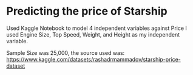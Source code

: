 # Predicting the price of Starship

Used Kaggle Notebook to model 4 independent variables against Price
I used Engine Size, Top Speed, Weight, and Height as my independent variable.

Sample Size was 25,000, the source used was: https://www.kaggle.com/datasets/rashadrmammadov/starship-price-dataset

